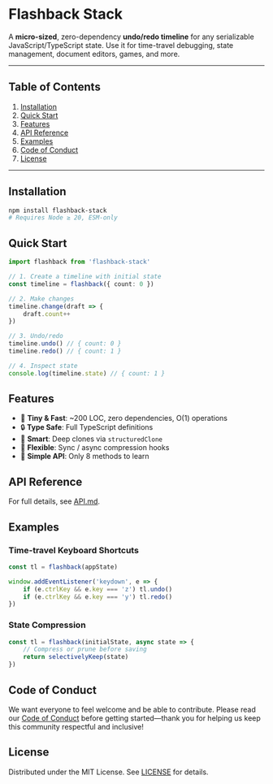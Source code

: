 # Flashback Stack

A **micro-sized**, zero-dependency **undo/redo timeline** for any serializable JavaScript/TypeScript state. Use it for time-travel debugging, state management, document editors, games, and more.

---

## Table of Contents

1. [Installation](#installation)
2. [Quick Start](#quick-start)
3. [Features](#features)
4. [API Reference](#api-reference)
5. [Examples](#examples)
6. [Code of Conduct](#code-of-conduct)
7. [License](#license)

---

## Installation

```bash
npm install flashback-stack
# Requires Node ≥ 20, ESM-only
```

## Quick Start

```ts
import flashback from 'flashback-stack'

// 1. Create a timeline with initial state
const timeline = flashback({ count: 0 })

// 2. Make changes
timeline.change(draft => {
    draft.count++
})

// 3. Undo/redo
timeline.undo() // { count: 0 }
timeline.redo() // { count: 1 }

// 4. Inspect state
console.log(timeline.state) // { count: 1 }
```

## Features

- 🚀 **Tiny & Fast**: ~200 LOC, zero dependencies, O(1) operations
- 🔒 **Type Safe**: Full TypeScript definitions
- 🧠 **Smart**: Deep clones via `structuredClone`
- 🔄 **Flexible**: Sync / async compression hooks
- 🧩 **Simple API**: Only 8 methods to learn

## API Reference

For full details, see [API.md](./API.md).

## Examples

### Time-travel Keyboard Shortcuts

```ts
const tl = flashback(appState)

window.addEventListener('keydown', e => {
    if (e.ctrlKey && e.key === 'z') tl.undo()
    if (e.ctrlKey && e.key === 'y') tl.redo()
})
```

### State Compression

```ts
const tl = flashback(initialState, async state => {
    // Compress or prune before saving
    return selectivelyKeep(state)
})
```

## Code of Conduct

We want everyone to feel welcome and be able to contribute. Please read our [Code of Conduct](./CODE_OF_CONDUCT.md) before getting started—thank you for helping us keep this community respectful and inclusive!

## License

Distributed under the MIT License. See [LICENSE](./LICENSE) for details.
